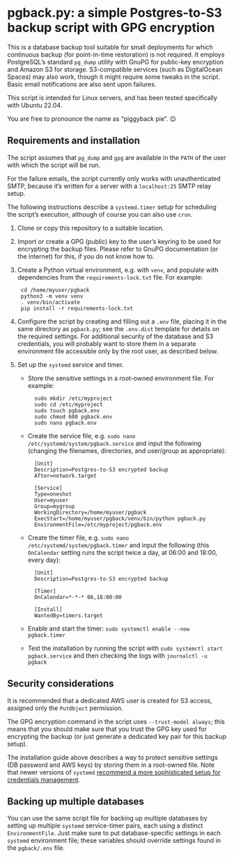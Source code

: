 # pgback.py: a simple Postgres-to-S3 backup script with GPG encryption

This is a database backup tool suitable for small deployments for which continuous backup (for point-in-time restoration) is not required. It employs PostgreSQL’s standard `pg_dump` utility with GnuPG for public-key encryption and Amazon S3 for storage. S3-compatible services (such as DigitalOcean Spaces) may also work, though it might require some tweaks in the script. Basic email notifications are also sent upon failures.

This script is intended for Linux servers, and has been tested specifically with Ubuntu 22.04.

You are free to pronounce the name as “piggyback pie”. 😉

## Requirements and installation

The script assumes that `pg_dump` and `gpg` are available in the `PATH` of the user with which the script will be run.

For the failure emails, the script currently only works with unauthenticated SMTP, because it’s written for a server with a `localhost:25` SMTP relay setup.

The following instructions describe a `systemd.timer` setup for scheduling the script’s execution, although of course you can also use `cron`.

1. Clone or copy this repository to a suitable location.
2. Import or create a GPG (public) key to the user’s keyring to be used for encrypting the backup files. Please refer to GnuPG documentation (or the internet) for this, if you do not know how to.
3. Create a Python virtual environment, e.g. with `venv`, and populate with dependencies from the `requirements-lock.txt` file. For example:

        cd /home/myuser/pgback
        python3 -m venv venv
        . venv/bin/activate
        pip install -r requirements-lock.txt

4. Configure the script by creating and filling out a `.env` file, placing it in the same directory as `pgback.py`; see the `.env.dist` template for details on the required settings. For additional security of the database and S3 credentials, you will probably want to store them in a separate environment file accessible only by the root user, as described below.
5. Set up the `systemd` service and timer.
    - Store the sensitive settings in a root-owned environment file. For example:

            sudo mkdir /etc/myproject
            sudo cd /etc/myproject
            sudo touch pgback.env
            sudo chmod 600 pgback.env
            sudo nano pgback.env

    - Create the service file, e.g. `sudo nano /etc/systemd/system/pgback.service` and input the following (changing the filenames, directories, and user/group as appropriate):

            [Unit]
            Description=Postgres-to-S3 encrypted backup
            After=network.target

            [Service]
            Type=oneshot
            User=myuser
            Group=mygroup
            WorkingDirectory=/home/myuser/pgback
            ExecStart=/home/myuser/pgback/venv/bin/python pgback.py
            EnvironmentFile=/etc/myproject/pgback.env

    - Create the timer file, e.g. `sudo nano /etc/systemd/system/pgback.timer` and input the following (this `OnCalendar` setting runs the script twice a day, at 06:00 and 18:00, every day):

            [Unit]
            Description=Postgres-to-S3 encrypted backup

            [Timer]
            OnCalendar=*-*-* 06,18:00:00

            [Install]
            WantedBy=timers.target

    - Enable and start the timer: `sudo systemctl enable --now pgback.timer`
    - Test the installation by running the script with `sudo systemctl start pgback.service` and then checking the logs with `journalctl -u pgback`

## Security considerations

It is recommended that a dedicated AWS user is created for S3 access, assigned only the `PutObject` permission.

The GPG encryption command in the script uses `--trust-model always`; this means that you should make sure that you trust the GPG key used for encrypting the backup (or just generate a dedicated key pair for this backup setup).

The installation guide above describes a way to protect sensitive settings (DB password and AWS keys) by storing them in a root-owned file. Note that newer versions of `systemd` [recommend a more sophisticated setup for credentials management](https://systemd.io/CREDENTIALS/).

## Backing up multiple databases

You can use the same script file for backing up multiple databases by setting up multiple `systemd` service-timer pairs, each using a distinct `EnvironmentFile`. Just make sure to put database-specific settings in each `systemd` environment file; these variables should override settings found in the `pgback/.env` file.

